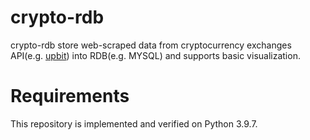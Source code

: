 # crypto-rdb

crypto-rdb store web-scraped data from cryptocurrency exchanges API(e.g. [upbit](https://docs.upbit.com/)) into RDB(e.g. MYSQL) and supports basic visualization.

# Requirements

This repository is implemented and verified on Python 3.9.7.

